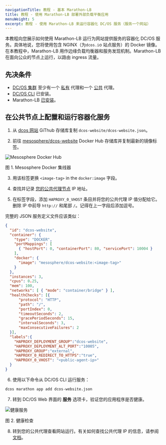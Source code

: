 ```yaml
---
navigationTitle: 教程 - 基本 Marathon-LB
title: 教程 - 使用 Marathon-LB 部署外部负载平衡应用
menuWeight: 5
excerpt: 教程 - 使用 Marathon-LB 来运行容器化 DC/OS 服务（服务一个网站）
---
```


本教程向您展示如何使用 Marathon-LB 运行为网站提供服务的容器化 DC/OS 服务。具体地说，您将使用包含 NGINX（为`dcos.i`o 站点服务）的 Docker 镜像。在本教程中，Marathon-LB 用作边缘负载均衡器和服务发现机制。Marathon-LB 在面向公众的节点上运行，以路由 ingress 流量。

## 先决条件
- [DC/OS 集群](/mesosphere/dcos/cn/1.11/installing/oss/) 至少有一个 [私有](/mesosphere/dcos/cn/1.11/overview/concepts/#private-agent-node) 代理和一个 [公共](/mesosphere/dcos/cn/1.11/overview/concepts/#public-agent-node) 代理。
- [DC/OS CLI](/mesosphere/dcos/cn/1.11/cli/install/) 已安装。
- Marathon-LB [已安装](/mesosphere/dcos/cn/services/marathon-lb/usage-ee/)。

## 在公共节点上配置和运行容器化服务

1. 从 [dcos 网站](https://github.com/dcos/dcos-website/blob/develop/dcos-website.json) GiThub 存储库复制 `dcos-website/dcos-website.json`。

1. 前往 [mesosphere/dcos-website](https://hub.docker.com/r/mesosphere/dcos-website/tags/) Docker Hub 存储库并复制最新的镜像标签。

 ![Mesosphere Docker Hub](/mesosphere/dcos/cn/1.11/img/dockerhub.png)

 图 1. Mesosphere Docker 集线器

3. 用该标签更换 `<image-tag>` in the `docker:image` 字段。

1. 查找并记录 [您的公共代理节点](/mesosphere/dcos/cn/1.11/administering-clusters/locate-public-agent/) IP 地址。

1. 在标签字段，添加 `HAPROXY_0_VHOST` 条目并将您的公共代理 IP 值分配给它。删除 IP 中前导 `http://` 和尾部 `/`。记得在上一字段后添加逗号。

完整的 JSON 服务定义文件应该类似：

  ```json
  {
    "id": "dcos-website",
    "container": {
      "type": "DOCKER",
      "portMappings": [
        { "hostPort": 0, "containerPort": 80, "servicePort": 10004 }
      ],
      "docker": {
        "image": "mesosphere/dcos-website:<image-tag>"
      }
    },
    "instances": 3,
    "cpus": 0.25,
    "mem": 100,
    "networks": [ { "mode": "container/bridge" } ],
    "healthChecks": [{
        "protocol": "HTTP",
        "path": "/",
        "portIndex": 0,
        "timeoutSeconds": 2,
        "gracePeriodSeconds": 15,
        "intervalSeconds": 3,
        "maxConsecutiveFailures": 2
    }],
    "labels":{
      "HAPROXY_DEPLOYMENT_GROUP":"dcos-website",
      "HAPROXY_DEPLOYMENT_ALT_PORT":"10005",
      "HAPROXY_GROUP":"external",
      "HAPROXY_0_REDIRECT_TO_HTTPS":"true",
      "HAPROXY_0_VHOST": "<public-agent-ip>"
    }
  }
  ```

6. 使用以下命令从 DC/OS CLI 运行服务：

  ```bash
  dcos marathon app add dcos-website.json
  ```

7. 转到 DC/OS Web 界面的 **服务** 选项卡，验证您的应用程序是否健康。

![健康服务](/mesosphere/dcos/cn/1.11/img/healthy-dcos-website.png)

图 2. 健康检查

8. 转到您的公共代理查看网站运行。有关如何查找公共代理 IP 的信息，请参阅 [文档](/mesosphere/dcos/cn/1.11/administering-clusters/locate-public-agent/)。
